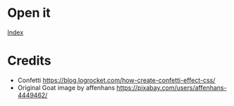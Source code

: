 # Open it

[Index](index.html)

# Credits 

- Confetti https://blog.logrocket.com/how-create-confetti-effect-css/
- Original Goat image by affenhans https://pixabay.com/users/affenhans-4449462/